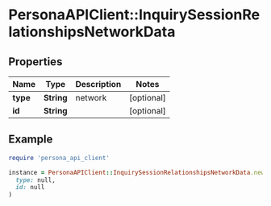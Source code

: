 # PersonaAPIClient::InquirySessionRelationshipsNetworkData

## Properties

| Name | Type | Description | Notes |
| ---- | ---- | ----------- | ----- |
| **type** | **String** | network | [optional] |
| **id** | **String** |  | [optional] |

## Example

```ruby
require 'persona_api_client'

instance = PersonaAPIClient::InquirySessionRelationshipsNetworkData.new(
  type: null,
  id: null
)
```


